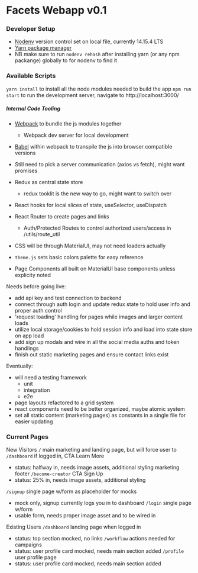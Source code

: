 # Facets Webapp v0.1
### Developer Setup
- [Nodenv](https://github.com/nodenv/nodenv) version control set on local file, currently 14.15.4 LTS
- [Yarn package manager](https://yarnpkg.com/getting-started)
- NB make sure to run `nodenv rehash` after installing yarn (or any npm packange) globally to for nodenv to find it

### Available Scripts
`yarn install` to install all the node modules needed to build the app
`npm run start` to run the development server, navigate to http://localhost:3000/
##### Internal Code Tooling

- [Webpack](https://webpack.js.org/concepts/) to bundle the js modules together
    - Webpack dev server for local development
- [Babel](https://babeljs.io/setup#via-config) within webpack to transpile the js into browser compatible versions

- Still need to pick a server communication (axios vs fetch), might want promises
- Redux as central state store
  - redux tooklit is the new way to go, might want to switch over
- React hooks for local slices of state, useSelector, useDispatch
- React Router to create pages and links
  - Auth/Protected Routes to control authorized users/access in /utils/route_util

- CSS will be through MaterialUI, may not need loaders actually
- `theme.js` sets basic colors palette for easy reference
- Page Components all built on MaterialUI base components unless explicity noted

Needs before going live:
- add api key and test connection to backend
- connect through auth login and update redux state to hold user info and proper auth control
- 'request loading' handling for pages while images and larger content loads
- utilize local storage/cookies to hold session info and load into state store on app load
- add sign up modals and wire in all the social media auths and token handlings
- finish out static marketing pages and ensure contact links exist

Eventually:
- will need a testing framework 
    - unit
    - integration
    - e2e
- page layouts refactored to a grid system
- react components need to be better organized, maybe atomic system
- set all static content (marketing pages) as constants in a single file for easier updating
### Current Pages

New Visitors
`/` main marketing and landing page, but will force user to `/dashboard` if logged in, CTA Learn More
  - status: halfway in, needs image assets, additional styling marketing footer
`/become-creator` CTA Sign Up
  - status: 25% in, needs image assets, additional styling

`/signup` single page w/form as placeholder for mocks
  - mock only, signup currently logs you in to dashboard
`/login` single page w/form
  - usable form, needs proper image asset and to be wired in


Existing Users
`/dashboard` landing page when logged in
  - status: top section mocked, no links
`/workflow` actions needed for campaigns
  - status: user profile card mocked, needs main section added
`/profile` user profile page
  - status: user profile card mocked, needs main section added

